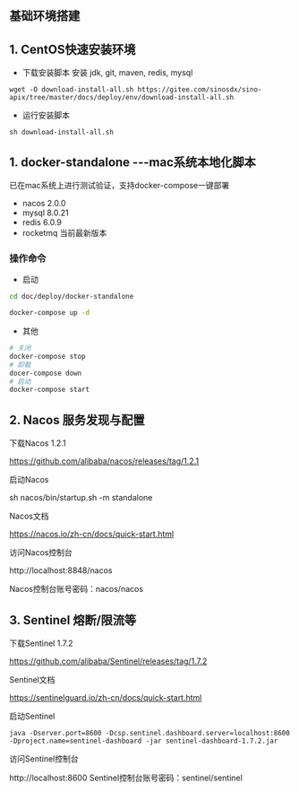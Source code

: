 ## 基础环境搭建

## 1. CentOS快速安装环境
- 下载安装脚本
安装 jdk, git, maven, redis, mysql
```
wget -O download-install-all.sh https://gitee.com/sinosdx/sino-apix/tree/master/docs/deploy/env/download-install-all.sh
```
- 运行安装脚本
```
sh download-install-all.sh
```

## 1. docker-standalone ---mac系统本地化脚本
已在mac系统上进行测试验证，支持docker-compose一键部署
- nacos 2.0.0
- mysql 8.0.21
- redis 6.0.9
- rocketmq 当前最新版本

### 操作命令

- 启动
```bash
cd doc/deploy/docker-standalone

docker-compose up -d
```
- 其他
```bash
# 关闭
docker-compose stop
# 卸载
docer-compose down
# 启动
docker-compose start
```

## 2. Nacos 服务发现与配置
下载Nacos 1.2.1

https://github.com/alibaba/nacos/releases/tag/1.2.1

启动Nacos

sh nacos/bin/startup.sh -m standalone

Nacos文档

https://nacos.io/zh-cn/docs/quick-start.html

访问Nacos控制台

http://localhost:8848/nacos 

Nacos控制台账号密码：nacos/nacos

## 3. Sentinel 熔断/限流等
下载Sentinel 1.7.2

https://github.com/alibaba/Sentinel/releases/tag/1.7.2

Sentinel文档

https://sentinelguard.io/zh-cn/docs/quick-start.html

启动Sentinel
 ```
java -Dserver.port=8600 -Dcsp.sentinel.dashboard.server=localhost:8600 -Dproject.name=sentinel-dashboard -jar sentinel-dashboard-1.7.2.jar
 ```
访问Sentinel控制台

http://localhost:8600 Sentinel控制台账号密码：sentinel/sentinel
